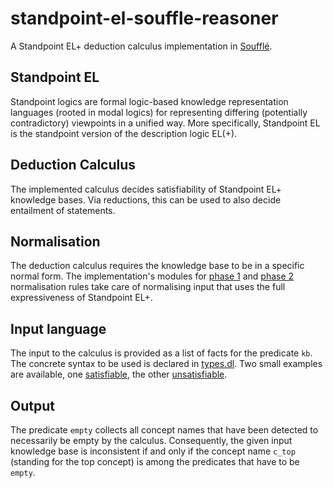 # standpoint-el-souffle-reasoner

A Standpoint EL+ deduction calculus implementation in [Soufflé](https://souffle-lang.github.io/index.html).

## Standpoint EL

Standpoint logics are formal logic-based knowledge representation languages (rooted in modal logics) for representing differing (potentially contradictory) viewpoints in a unified way.
More specifically, Standpoint EL is the standpoint version of the description logic EL(+).

## Deduction Calculus

The implemented calculus decides satisfiability of Standpoint EL+ knowledge bases.
Via reductions, this can be used to also decide entailment of statements.

## Normalisation

The deduction calculus requires the knowledge base to be in a specific normal form.
The implementation's modules for [phase 1](lib/normalisation1.dl) and [phase 2](lib/normalisation2.dl) normalisation rules take care of normalising input that uses the full expressiveness of Standpoint EL+.

## Input language

The input to the calculus is provided as a list of facts for the predicate `kb`.
The concrete syntax to be used is declared in [types.dl](lib/types.dl).
Two small examples are available, one [satisfiable](tests/test01/kb.facts), the other [unsatisfiable](tests/test02/kb.facts).

## Output

The predicate `empty` collects all concept names that have been detected to necessarily be empty by the calculus.
Consequently, the given input knowledge base is inconsistent if and only if the concept name `c_top` (standing for the top concept) is among the predicates that have to be `empty`.
